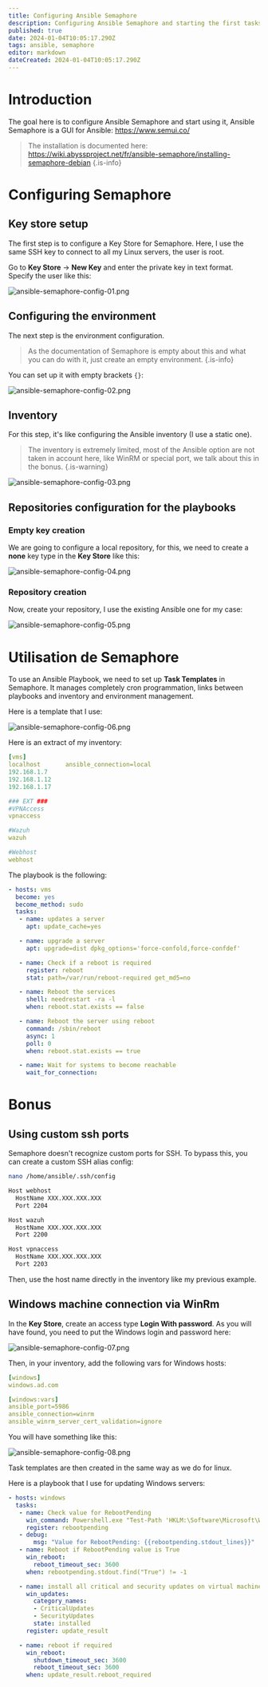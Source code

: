 ```yaml
---
title: Configuring Ansible Semaphore
description: Configuring Ansible Semaphore and starting the first tasks
published: true
date: 2024-01-04T10:05:17.290Z
tags: ansible, semaphore
editor: markdown
dateCreated: 2024-01-04T10:05:17.290Z
---
```


# Introduction

The goal here is to configure Ansible Semaphore and start using it, Ansible Semaphore is a GUI for Ansible: https://www.semui.co/

> The installation is documented here: https://wiki.abyssproject.net/fr/ansible-semaphore/installing-semaphore-debian
{.is-info}



# Configuring Semaphore

## Key store setup

The first step is to configure a Key Store for Semaphore.
Here, I use the same SSH key to connect to all my Linux servers, the user is root.

Go to **Key Store** -> **New Key** and enter the private key in text format.
Specify the user like this: 
 
![ansible-semaphore-config-01.png](/ansible-semaphore/configuring-semaphore/ansible-semaphore-config-01.png)


## Configuring the environment

The next step is the environment configuration.
> As the documentation of Semaphore is empty about this and what you can do with it, just create an empty environment.
{.is-info}


You can set up it with empty brackets ```{}```:

![ansible-semaphore-config-02.png](/ansible-semaphore/configuring-semaphore/ansible-semaphore-config-02.png)

## Inventory


For this step, it's like configuring the Ansible inventory (I use a static one).

> The inventory is extremely limited, most of the Ansible option are not taken in account here, like WinRM or special port, we talk about this in the bonus.
{.is-warning}

![ansible-semaphore-config-03.png](/ansible-semaphore/configuring-semaphore/ansible-semaphore-config-03.png)


## Repositories configuration for the playbooks

### Empty key creation

We are going to configure a local repository, for this, we need to create a **none** key type in the **Key Store** like this: 

![ansible-semaphore-config-04.png](/ansible-semaphore/configuring-semaphore/ansible-semaphore-config-04.png)

### Repository creation

Now, create your repository, I use the existing Ansible one for my case:

![ansible-semaphore-config-05.png](/ansible-semaphore/configuring-semaphore/ansible-semaphore-config-05.png)


# Utilisation de Semaphore

To use an Ansible Playbook, we need to set up **Task Templates** in Semaphore.
It manages completely cron programmation, links between playbooks and inventory and environment management.

Here is a template that I use: 

![ansible-semaphore-config-06.png](/ansible-semaphore/configuring-semaphore/ansible-semaphore-config-06.png)


Here is an extract of my inventory: 

```yaml
[vms]
localhost       ansible_connection=local
192.168.1.7
192.168.1.12
192.168.1.17

### EXT ###
#VPNAccess
vpnaccess

#Wazuh
wazuh

#Webhost
webhost
```

The playbook is the following: 
```yaml
- hosts: vms
  become: yes
  become_method: sudo
  tasks:
   - name: updates a server
     apt: update_cache=yes

   - name: upgrade a server
     apt: upgrade=dist dpkg_options='force-confold,force-confdef'

   - name: Check if a reboot is required
     register: reboot
     stat: path=/var/run/reboot-required get_md5=no

   - name: Reboot the services
     shell: needrestart -ra -l
     when: reboot.stat.exists == false

   - name: Reboot the server using reboot
     command: /sbin/reboot
     async: 1
     poll: 0
     when: reboot.stat.exists == true

   - name: Wait for systems to become reachable
     wait_for_connection:
```



# Bonus

## Using custom ssh ports

Semaphore doesn't recognize custom ports for SSH.
To bypass this, you can create a custom SSH alias config: 
```bash
nano /home/ansible/.ssh/config
```

```bash
Host webhost
  HostName XXX.XXX.XXX.XXX
  Port 2204

Host wazuh
  HostName XXX.XXX.XXX.XXX
  Port 2200

Host vpnaccess
  HostName XXX.XXX.XXX.XXX
  Port 2203
```

Then, use the host name directly in the inventory like my previous example.

## Windows machine connection via WinRm

In the **Key Store**, create an access type **Login With password**.
As you will have found, you need to put the Windows login and password here: 

![ansible-semaphore-config-07.png](/ansible-semaphore/configuring-semaphore/ansible-semaphore-config-07.png)

Then, in your inventory, add the following vars for Windows hosts:
```yaml
[windows]
windows.ad.com

[windows:vars]
ansible_port=5986
ansible_connection=winrm
ansible_winrm_server_cert_validation=ignore
```

You will have something like this: 

![ansible-semaphore-config-08.png](/ansible-semaphore/configuring-semaphore/ansible-semaphore-config-08.png)


Task templates are then created in the same way as we do for linux.

Here is a playbook that I use for updating Windows servers: 

```yaml
- hosts: windows
  tasks:
   - name: Check value for RebootPending
     win_command: Powershell.exe "Test-Path 'HKLM:\Software\Microsoft\Windows\CurrentVersion\Component Based Servicing\RebootPending'"
     register: rebootpending
   - debug:
       msg: "Value for RebootPending: {{rebootpending.stdout_lines}}"
   - name: Reboot if RebootPending value is True
     win_reboot:
       reboot_timeout_sec: 3600
     when: rebootpending.stdout.find("True") != -1

   - name: install all critical and security updates on virtual machine
     win_updates:
       category_names:
       - CriticalUpdates
       - SecurityUpdates
       state: installed
     register: update_result

   - name: reboot if required
     win_reboot:
       shutdown_timeout_sec: 3600
       reboot_timeout_sec: 3600
     when: update_result.reboot_required
```